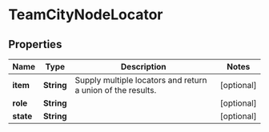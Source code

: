 
# TeamCityNodeLocator

## Properties
Name | Type | Description | Notes
------------ | ------------- | ------------- | -------------
**item** | **String** | Supply multiple locators and return a union of the results. |  [optional]
**role** | **String** |  |  [optional]
**state** | **String** |  |  [optional]



